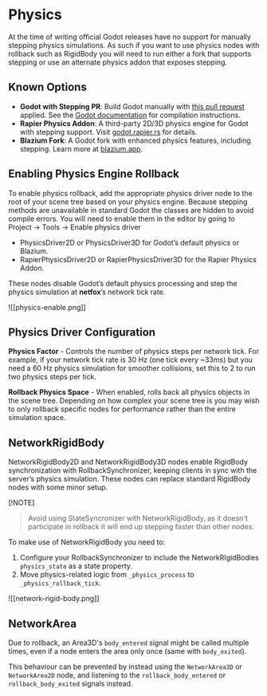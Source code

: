# Physics

At the time of writing official Godot releases have no support for manually stepping physics simulations. As such if you want to use physics nodes with rollback such as RigidBody you will need to run either a fork that supports stepping or use an alternate physics addon that exposes stepping.

## Known Options

- **Godot with Stepping PR**: Build Godot manually with [this pull request](https://github.com/godotengine/godot/pull/76462) applied. See the [Godot documentation](https://docs.godotengine.org/en/stable/contributing/development/compiling/index.html) for compilation instructions.
- **Rapier Physics Addon**: A third-party 2D/3D physics engine for Godot with stepping support. Visit [godot.rapier.rs](https://godot.rapier.rs/) for details.
- **Blazium Fork**: A Godot fork with enhanced physics features, including stepping. Learn more at [blazium.app](https://blazium.app/).

## Enabling Physics Engine Rollback

To enable physics rollback, add the appropriate physics driver node to the root of your scene tree based on your physics engine. Because stepping methods are unavailable in standard Godot the classes are hidden to avoid compile errors. You will need to enable them in the editor by going to Project -> Tools -> Enable physics driver

- PhysicsDriver2D or PhysicsDriver3D for Godot’s default physics or Blazium.
- RapierPhysicsDriver2D or RapierPhysicsDriver3D for the Rapier Physics Addon.

These nodes disable Godot’s default physics processing and step the physics simulation at **netfox**’s network tick rate.

![[physics-enable.png]]

## Physics Driver Configuration

**Physics Factor** -  Controls the number of physics steps per network tick. For example, if your network tick rate is 30 Hz (one tick every ~33ms) but you need a 60 Hz physics simulation for smoother collisions, set this to 2 to run two physics steps per tick. 

**Rollback Physics Space** - When enabled, rolls back all physics objects in the scene tree. Depending on how complex your scene tree is you may wish to only rollback specific nodes for performance rather than the entire simulation space.

## NetworkRigidBody

NetworkRigidBody2D and NetworkRigidBody3D nodes enable RigidBody synchronization with RollbackSynchronizer, keeping clients in sync with the server’s physics simulation. These nodes can replace standard RigidBody nodes with some minor setup.

[!NOTE]

> Avoid using StateSyncronizer with NetworkRigidBody, as it doesn't participate in rollback it will end up stepping faster than other nodes.



To make use of NetworkRigidBody you need to:

1. Configure your RollbackSynchronizer to include the NetworkRIgidBodies `physics_state` as a state property.
2. Move physics-related logic from `_physics_process` to `_physics_rollback_tick`.

![[network-rigid-body.png]]

## NetworkArea

Due to rollback, an Area3D's `body_entered` signal might be called multiple times, even if a node enters the area only once (same with `body_exited`).

This behaviour can be prevented by instead using the `NetworkArea3D` or `NetworkArea2D` node, and listening to the `rollback_body_entered` or `rollback_body_exited` signals instead.
